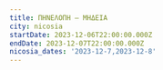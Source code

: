 ```yaml
---
title: ΠΗΝΕΛΟΠΗ – ΜΗΔΕΙΑ
city: nicosia
startDate: 2023-12-06T22:00:00.000Z
endDate: 2023-12-07T22:00:00.000Z
nicosia_dates: '2023-12-7,2023-12-8'
---
```


